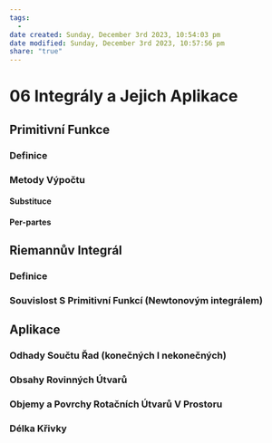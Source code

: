 ```yaml
---
tags:
  - 
date created: Sunday, December 3rd 2023, 10:54:03 pm
date modified: Sunday, December 3rd 2023, 10:57:56 pm
share: "true"
---
```


# 06 Integrály a Jejich Aplikace

## Primitivní Funkce

### Definice

### Metody Výpočtu

#### Substituce

#### Per-partes

## Riemannův Integrál

### Definice

### Souvislost S Primitivní Funkcí (Newtonovým integrálem)

## Aplikace

### Odhady Součtu Řad (konečných I nekonečných)

### Obsahy Rovinných Útvarů

### Objemy a Povrchy Rotačních Útvarů V Prostoru

### Délka Křivky